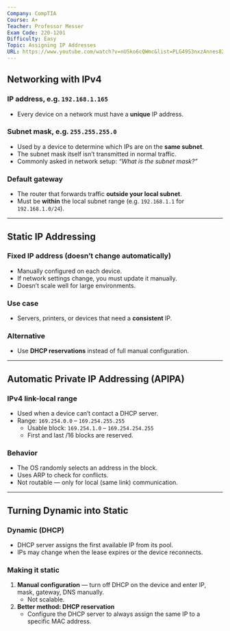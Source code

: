 ```yaml
---
Company: CompTIA
Course: A+
Teacher: Professor Messer
Exam Code: 220-1201
Difficulty: Easy
Topic: Assigning IP Addresses
URL: https://www.youtube.com/watch?v=nU5ko6cQWmc&list=PLG49S3nxzAnnes8ZGI-OBlKEukHCX46N8&index=16
---
```

## Networking with IPv4

### IP address, e.g. `192.168.1.165`

- Every device on a network must have a **unique** IP address.
    
### Subnet mask, e.g. `255.255.255.0`

- Used by a device to determine which IPs are on the **same subnet**.
- The subnet mask itself isn’t transmitted in normal traffic.
- Commonly asked in network setup: _“What is the subnet mask?”_
    
### Default gateway

- The router that forwards traffic **outside your local subnet**.
- Must be **within** the local subnet range (e.g. `192.168.1.1` for `192.168.1.0/24`).
    

---

## Static IP Addressing

### Fixed IP address (doesn’t change automatically)

- Manually configured on each device.
- If network settings change, you must update it manually.
- Doesn’t scale well for large environments.
    
### Use case

- Servers, printers, or devices that need a **consistent** IP.
    
### Alternative

- Use **DHCP reservations** instead of full manual configuration.
    

---

## Automatic Private IP Addressing (APIPA)

### IPv4 link-local range

- Used when a device can’t contact a DHCP server.
- Range: `169.254.0.0` – `169.254.255.255`
    - Usable block: `169.254.1.0` – `169.254.254.255`
    - First and last /16 blocks are reserved.
        
### Behavior

- The OS randomly selects an address in the block.
- Uses ARP to check for conflicts.
- Not routable — only for local (same link) communication.
    

---

## Turning Dynamic into Static

### Dynamic (DHCP)

- DHCP server assigns the first available IP from its pool.
- IPs may change when the lease expires or the device reconnects.
    
### Making it static

1. **Manual configuration** — turn off DHCP on the device and enter IP, mask, gateway, DNS manually.
    - Not scalable.
2. **Better method: DHCP reservation**
    - Configure the DHCP server to always assign the same IP to a specific MAC address.